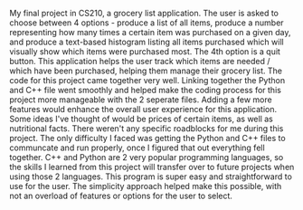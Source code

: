 My final project in CS210, a grocery list application. The user is asked to choose between 4 options - produce a list of all items, produce a number representing how many times a certain item was purchased on a given day, and produce a text-based histogram listing all items purchased which will visually show which items were purchased most. The 4th option is a quit button. This application helps the user track which items are needed / which have been purchased, helping them manage their grocery list. 
The code for this project came together very well. Linking together the Python and C++ file went smoothly and helped make the coding process for this project more manageable with the 2 seperate files. 
Adding a few more features would enhance the overall user experience for this application. Some ideas I've thought of would be prices of certain items, as well as nutritional facts. 
There weren't any specific roadblocks for me during this project. The only difficulty I faced was getting the Python and C++ files to communcate and run properly, once I figured that out everything fell together. 
C++ and Python are 2 very popular programming languages, so the skills I learned from this project will transfer over to future projects when using those 2 languages. 
This program is super easy and straightforward to use for the user. The simplicity approach helped make this possible, with not an overload of features or options for the user to select. 
